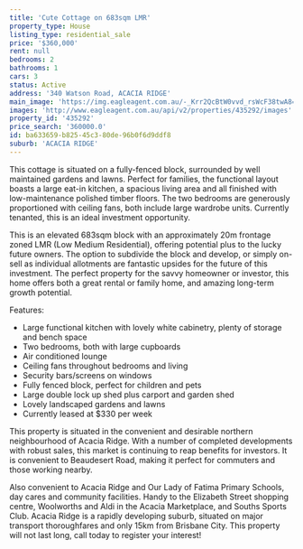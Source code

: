 ```yaml
---
title: 'Cute Cottage on 683sqm LMR'
property_type: House
listing_type: residential_sale
price: '$360,000'
rent: null
bedrooms: 2
bathrooms: 1
cars: 3
status: Active
address: '340 Watson Road, ACACIA RIDGE'
main_image: 'https://img.eagleagent.com.au/-_Krr2QcBtW0vvd_rsWcF38twA8=/1280x854/smart/https://s3-us-west-2.amazonaws.com/eagleagent-orig/images/6822828/131074234-image-M.jpg'
images: 'http://www.eagleagent.com.au/api/v2/properties/435292/images'
property_id: '435292'
price_search: '360000.0'
id: ba633659-b825-45c3-80de-96b0f6d9ddf8
suburb: 'ACACIA RIDGE'
---
```

This cottage is situated on a fully-fenced block, surrounded by well maintained gardens and lawns. Perfect for families, the functional layout boasts a large eat-in kitchen, a spacious living area and all finished with low-maintenance polished timber floors. The two bedrooms are generously proportioned with ceiling fans, both include large wardrobe units. Currently tenanted, this is an ideal investment opportunity.

This is an elevated 683sqm block with an approximately 20m frontage zoned LMR (Low Medium Residential), offering potential plus to the lucky future owners. The option to subdivide the block and develop, or simply on-sell as individual allotments are fantastic upsides for the future of this investment. The perfect property for the savvy homeowner or investor, this home offers both a great rental or family home, and amazing long-term growth potential.

Features:

*  Large functional kitchen with lovely white cabinetry, plenty of storage and bench space
*  Two bedrooms, both with large cupboards
*  Air conditioned lounge
*  Ceiling fans throughout bedrooms and living
*  Security bars/screens on windows
*  Fully fenced block, perfect for children and pets
*  Large double lock up shed plus carport and garden shed
*  Lovely landscaped gardens and lawns
*  Currently leased at $330 per week

This property is situated in the convenient and desirable northern neighbourhood of Acacia Ridge. With a number of completed developments with robust sales, this market is continuing to reap benefits for investors. It is convenient to Beaudesert Road, making it perfect for commuters and those working nearby.

Also convenient to Acacia Ridge and Our Lady of Fatima Primary Schools, day cares and community facilities. Handy to the Elizabeth Street shopping centre, Woolworths and Aldi in the Acacia Marketplace, and Souths Sports Club. Acacia Ridge is a rapidly developing suburb, situated on major transport thoroughfares and only 15km from Brisbane City. This property will not last long, call today to register your interest!